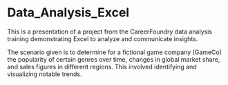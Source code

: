 # Data_Analysis_Excel

This is a presentation of a project from the CareerFoundry data analysis training demonstrating Excel to analyze and communicate insights.

The scenario given is to determine for a fictional game company (GameCo) the popularity of certain genres over time, changes in global market share, and sales figures in different regions. This involved identifying and visualizing notable trends.
